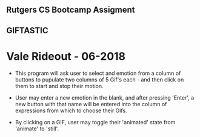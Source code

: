 ## Rutgers CS Bootcamp Assigment

## GIFTASTIC

# Vale Rideout - 06-2018

* This program will ask user to select and emotion from a column of buttons to pupulate two columns of 5 Gif's each - and then click on them to start and stop their motion. 

* User may enter a new emotion in the blank, and after pressing 'Enter', a new button with that name will be entered into the column of expressions from which to choose their Gifs. 

* By clicking on a GIF, user may toggle their 'animated' state from 'animate' to 'still'.